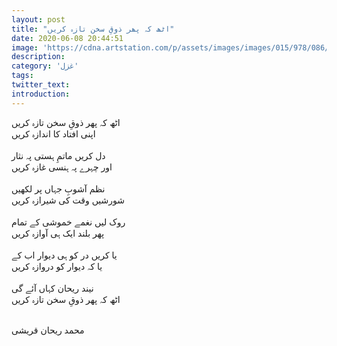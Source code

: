 ```yaml
---
layout: post
title: "اٹھ کہ پھر ذوقِ سخن تازہ کریں"
date: 2020-06-08 20:44:51
image: 'https://cdna.artstation.com/p/assets/images/images/015/978/086/4k/oskar-woinski-closeup-01a-final.jpg?1550430064'
description:
category: 'غزل'
tags:
twitter_text:
introduction:
---
```


اٹھ کہ پھر ذوقِ سخن تازہ کریں<br/>
اپنی افتاد کا اندازہ کریں<br/>
<br/>
دل کریں ماتمِ ہستی پہ نثار<br/>
اور چہرے پہ ہنسی غازہ کریں<br/>
<br/>
نظم آشوبِ جہاں پر لکھیں<br/>
شورشیں وقت کی شیرازہ کریں<br/>
<br/>
روک لیں نغمے خموشی کے تمام<br/>
پھر بلند ایک ہی آوازہ کریں<br/>
<br/>
یا کریں در کو ہی دیوار اب کے<br/>
یا کہ دیوار کو دروازہ کریں<br/>
<br/>
نیند ریحان کہاں آئے گی<br/>
اٹھ کہ پھر ذوقِ سخن تازہ کریں<br/>
<br/> 

محمد ریحان قریشی
